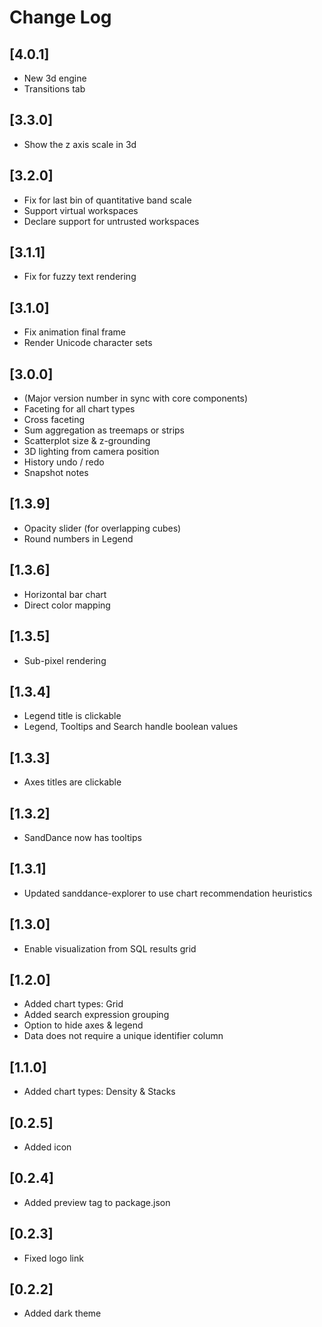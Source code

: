 # Change Log

## [4.0.1]
- New 3d engine
- Transitions tab

## [3.3.0]
- Show the z axis scale in 3d

## [3.2.0]
- Fix for last bin of quantitative band scale
- Support virtual workspaces
- Declare support for untrusted workspaces

## [3.1.1]
- Fix for fuzzy text rendering 

## [3.1.0]
- Fix animation final frame 
- Render Unicode character sets 

## [3.0.0]
- (Major version number in sync with core components)
- Faceting for all chart types
- Cross faceting
- Sum aggregation as treemaps or strips
- Scatterplot size & z-grounding
- 3D lighting from camera position
- History undo / redo
- Snapshot notes

## [1.3.9]
- Opacity slider (for overlapping cubes)
- Round numbers in Legend

## [1.3.6]
- Horizontal bar chart
- Direct color mapping

## [1.3.5]
- Sub-pixel rendering

## [1.3.4]
- Legend title is clickable
- Legend, Tooltips and Search handle boolean values

## [1.3.3]
- Axes titles are clickable

## [1.3.2]
- SandDance now has tooltips

## [1.3.1]
- Updated sanddance-explorer to use chart recommendation heuristics

## [1.3.0]
- Enable visualization from SQL results grid

## [1.2.0]
- Added chart types: Grid
- Added search expression grouping
- Option to hide axes & legend
- Data does not require a unique identifier column

## [1.1.0]
- Added chart types: Density & Stacks

## [0.2.5]
- Added icon

## [0.2.4]
- Added preview tag to package.json

## [0.2.3]
- Fixed logo link

## [0.2.2]
- Added dark theme
